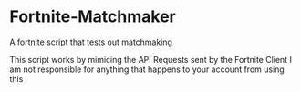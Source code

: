 # Fortnite-Matchmaker
A fortnite script that tests out matchmaking

This script works by mimicing the API Requests sent by the Fortnite Client
I am not responsible for anything that happens to your account from using this
